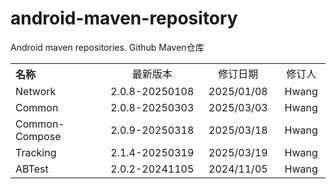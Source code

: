 # android-maven-repository
Android maven repositories. Github Maven仓库

<table style="text-align:center">
   <tr><th width="30%" style="text-align:left">名称</th><td width="30%">最新版本</td><td>修订日期</td><td>修订人</td></tr>
   <tr><td style="text-align:left">Network</td><td>2.0.8-20250108</td><td>2025/01/08</td><td>Hwang</td></tr>
   <tr><td style="text-align:left">Common</td><td>2.0.8-20250303</td><td>2025/03/03</td><td>Hwang</td></tr>
   <tr><td style="text-align:left">Common-Compose</td><td>2.0.9-20250318</td><td>2025/03/18</td><td>Hwang</td></tr>
   <tr><td style="text-align:left">Tracking</td><td>2.1.4-20250319</td><td>2025/03/19</td><td>Hwang</td></tr>
   <tr><td style="text-align:left">ABTest</td><td>2.0.2-20241105</td><td>2024/11/05</td><td>Hwang</td></tr>
</table>